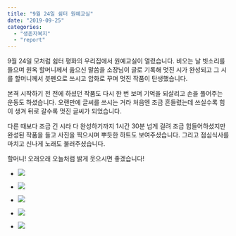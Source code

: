 ```yaml
---
title: "9월 24일 쉼터 원예교실"
date: "2019-09-25"
categories: 
  - "생존자복지"
  - "report"
---
```


9월 24일 모처럼 쉼터 평화의 우리집에서 원예교실이 열렸습니다. 비오는 날 빗소리를 들으며 원옥 할머니께서 읊으신 말씀을 소장님이 글로 기록해 멋진 시가 완성되고 그 시를 할머니께서 붓펜으로 쓰시고 압화로 꾸며 멋진 작품이 탄생했습니다.

본격 시작하기 전 전에 하셨던 작품도 다시 한 번 보며 기억을 되살리고 손을 풀어주는 운동도 하셨습니다. 오랜만에 글씨를 쓰시는 거라 처음엔 조금 흔들렸는데 쓰실수록 힘이 생겨 뒤로 갈수록 멋진 글씨가 되었습니다.

다른 때보다 조금 긴 시라 다 완성하기까지 1시간 30분 넘게 걸려 조금 힘들어하셨지만 완성된 작품을 들고 사진을 찍으시며 뿌듯한 하트도 보여주셨습니다. 그리고 점심식사를 마치고 신나게 노래도 불러주셨습니다.

할머니! 오래오래 오늘처럼 밝게 웃으시면 좋겠습니다!

- ![](https://r2.womenandwar.net/2019/09/photo_2019-09-25_10-07-22-768x1024.jpg)
    
- ![](https://r2.womenandwar.net/2019/09/photo_2019-09-25_10-07-26-1024x768.jpg)
    
- ![](https://r2.womenandwar.net/2019/09/크기변환제목-없음fff.png)
    
- ![](https://r2.womenandwar.net/2019/09/photo_2019-09-25_10-07-52-1-768x1024.jpg)
    
- ![](https://r2.womenandwar.net/2019/09/photo_2019-09-25_10-07-40-1-768x1024.jpg)
